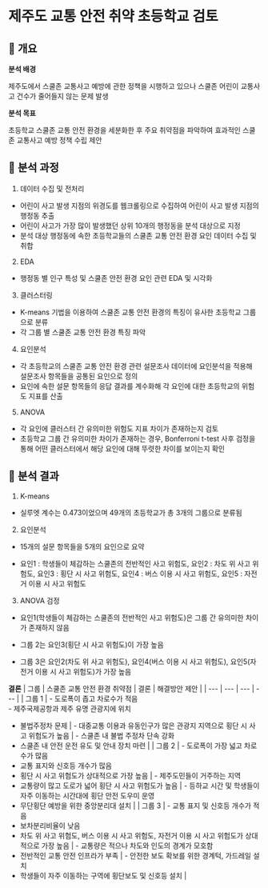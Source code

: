 # 제주도 교통 안전 취약 초등학교 검토

## 📌 개요

**분석 배경**

제주도에서 스쿨존 교통사고 예방에 관한 정책을 시행하고 있으나 스쿨존 어린이 교통사고 건수가 줄어들지 않는 문제 발생 <br/>

**분석 목표**

초등학교 스쿨존 교통 안전 환경을 세분화한 후 주요 취약점을 파악하여 효과적인 스쿨존 교통사고 예방 정책 수립 제안 <br/>

## 📌 분석 과정

1. 데이터 수집 및 전처리
- 어린이 사고 발생 지점의 위경도를 웹크롤링으로 수집하여 어린이 사고 발생 지점의 행정동 추출
- 어린이 사고가 가장 많이 발생했던 상위 10개의 행정동을 분석 대상으로 지정
- 분석 대상 행정동에 속한 초등학교들의 스쿨존 교통 안전 환경 요인 데이터 수집 및 취합 <br/>

2. EDA
- 행정동 별 인구 특성 및 스쿨존 안전 환경 요인 관련 EDA 및 시각화 <br/>

3. 클러스터링
- K-means 기법을 이용하여 스쿨존 교통 안전 환경의 특징이 유사한 초등학교 그룹으로 분류
- 각 그룹 별 스쿨존 교통 안전 환경 특징 파악 <br/>

4. 요인분석
- 각 초등학교의 스쿨존 교통 안전 환경 관련 설문조사 데이터에 요인분석을 적용해 설문조사 항목들을 공통된 요인으로 정의
- 요인에 속한 설문 항목들의 응답 결과를 계수화해 각 요인에 대한 초등학교의 위험도 지표를 산출 <br/>

5. ANOVA
- 각 요인에 클러스터 간 유의미한 위험도 지표 차이가 존재하는지 검토
- 초등학교 그룹 간 유의미한 차이가 존재하는 경우, Bonferroni t-test 사후 검정을 통해 어떤 클러스터에서 해당 요인에 대해 뚜렷한 차이를 보이는지 확인 <br/>

## 📌 분석 결과

1. K-means

- 실루엣 계수는 0.473이었으며 49개의 초등학교가 총 3개의 그룹으로 분류됨

2. 요인분석

- 15개의 설문 항목들을 5개의 요인으로 요약

- 요인1 : 학생들이 체감하는 스쿨존의 전반적인 사고 위험도, 요인2 : 차도 위 사고 위험도, 요인3 : 횡단 시 사고 위험도, 요인4 : 버스 이용 시 사고 위험도, 요인5 : 자전거 이용 시 사고 위험도 

3. ANOVA 검정

- 요인1(학생들이 체감하는 스쿨존의 전반적인 사고 위험도)은 그룹 간 유의미한 차이가 존재하지 않음

- 그룹 2는 요인3(횡단 시 사고 위험도)이 가장 높음

- 그룹 3은 요인2(차도 위 사고 위험도), 요인4(버스 이용 시 사고 위험도), 요인5(자전거 이용 시 사고 위험도)가 가장 높음

**결론**
| 그룹 | 스쿨존 교통 안전 환경 취약점 | 결론 | 해결방안 제안 |
| --- | --- | --- | --- |
| 그룹 1 | - 도로폭이 좁고 차로수가 적음 <br/>- 제주국제공항과 제주 유명 관광지에 위치
- 불법주정차 문제 | - 대중교통 이용과 유동인구가 많은 관광지 지역으로 횡단 시 사고 위험도가 높음 | - 스쿨존 내 불법 주정차 단속 강화 
- 스쿨존 내 안전 운전 유도 및 안내 장치 마련 |
| 그룹 2 | - 도로폭이 가장 넓고 차로수가 많음
- 교통 표지와 신호등 개수가 많음
- 횡단 시 사고 위험도가 상대적으로 가장 높음 | - 제주도민들이 거주하는 지역
- 교통량이 많고 도로가 넓어 횡단 시 사고 위험도가 높음 | - 등하교 시간 및 학생들이 자주 이동하는 시간대에 횡단 안전 도우미 운영
- 무단횡단 예방을 위한 중앙분리대 설치 |
| 그룹 3 | - 교통 표지 및 신호등 개수가 적음
- 보차분리비율이 낮음
- 차도 위 사고 위험도, 버스 이용 시 사고 위험도, 자전거 이용 시 사고 위험도가 상대적으로 가장 높음 | - 교통량은 적으나 차도와 인도의 경계가 모호함
- 전반적인 교통 안전 인프라가 부족 | - 안전한 보도 확보를 위한 경계턱, 가드레일 설치
- 학생들이 자주 이동하는 구역에 횡단보도 및 신호등 설치  |

